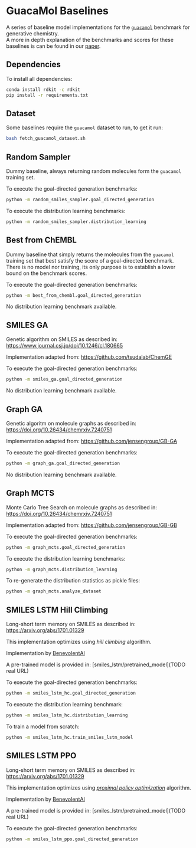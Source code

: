 # GuacaMol Baselines

A series of baseline model implementations for the [`guacamol`](https://github.com/BenevolentAI/guacamol) benchmark 
for generative chemistry.  
A more in depth explanation of the benchmarks and scores for these baselines is 
can be found in our [paper](https://arxiv.org/abs/1811.09621).

## Dependencies
To install all dependencies:
```bash
conda install rdkit -c rdkit
pip install -r requirements.txt
```


## Dataset
Some baselines require the `guacamol` dataset to run, to get it run:
```bash
bash fetch_guacamol_dataset.sh
```


## Random Sampler
Dummy baseline, always returning random molecules form the `guacamol` training set.

To execute the goal-directed generation benchmarks:
```bash
python -m random_smiles_sampler.goal_directed_generation
```

To execute the distribution learning benchmarks:
```bash
python -m random_smiles_sampler.distribution_learning
```


## Best from ChEMBL
Dummy baseline that simply returns the molecules from the `guacamol` 
training set that best satisfy the score of a goal-directed benchmark.  
There is no model nor training, its only purpose is to establish a lower bound
on the benchmark scores.

To execute the goal-directed generation benchmarks:
```bash
python -m best_from_chembl.goal_directed_generation
```

No distribution learning benchmark available.


## SMILES GA
Genetic algorithm on SMILES as described in: https://www.journal.csj.jp/doi/10.1246/cl.180665  

Implementation adapted from: https://github.com/tsudalab/ChemGE

To execute the goal-directed generation benchmarks:
```bash
python -m smiles_ga.goal_directed_generation
```

No distribution learning benchmark available.


## Graph GA
Genetic algoritm on molecule graphs as described in: https://doi.org/10.26434/chemrxiv.7240751  

Implementation adapted from: https://github.com/jensengroup/GB-GA  

To execute the goal-directed generation benchmarks:
```bash
python -m graph_ga.goal_directed_generation
```

No distribution learning benchmark available.


## Graph MCTS
Monte Carlo Tree Search on molecule graphs as described in: https://doi.org/10.26434/chemrxiv.7240751  

Implementation adapted from: https://github.com/jensengroup/GB-GB  

To execute the goal-directed generation benchmarks:
```bash
python -m graph_mcts.goal_directed_generation
```

To execute the distribution learning benchmarks:
```bash
python -m graph_mcts.distribution_learning
```

To re-generate the distribution statistics as pickle files:
```bash
python -m graph_mcts.analyze_dataset
```


## SMILES LSTM Hill Climbing
Long-short term memory on SMILES as described in: https://arxiv.org/abs/1701.01329  

This implementation optimizes using *hill climbing* algorithm.  

Implementation by [BenevolentAI](https://benevolent.ai/)

A pre-trained model is provided in: [smiles_lstm/pretrained_model](TODO real URL)  

To execute the goal-directed generation benchmarks: 
```bash
python -m smiles_lstm_hc.goal_directed_generation
```

To execute the distribution learning benchmark:
```bash
python -m smiles_lstm_hc.distribution_learning
```

To train a model from scratch:
```bash
python -m smiles_lstm_hc.train_smiles_lstm_model
```

## SMILES LSTM PPO
Long-short term memory on SMILES as described in: https://arxiv.org/abs/1701.01329  

This implementation optimizes using [*proximal policy optimization*](https://arxiv.org/pdf/1707.06347.pdf) algorithm.  

Implementation by [BenevolentAI](https://benevolent.ai/)

A pre-trained model is provided in: [smiles_lstm/pretrained_model](TODO real URL)  

To execute the goal-directed generation benchmarks: 
```bash
python -m smiles_lstm_ppo.goal_directed_generation
```

